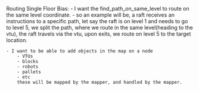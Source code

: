 Routing Single Floor Bias:
    - I want the find_path_on_same_level to route on the same level coordinate.
        - so an example will be, a raft receives an instructions to a specific path, let say the raft is on 
          level 1 and needs to go to level 5, we split the path, where we route in the same level(heading to the vtu),
          the raft travels via the vtu, upon exits, we route on level 5 to the target location.

    - I want to be able to add objects in the map on a node
        - VTUs
        - blocks 
        - robots
        - pallets
        - etc
        these will be mapped by the mapper, and handled by the mapper.